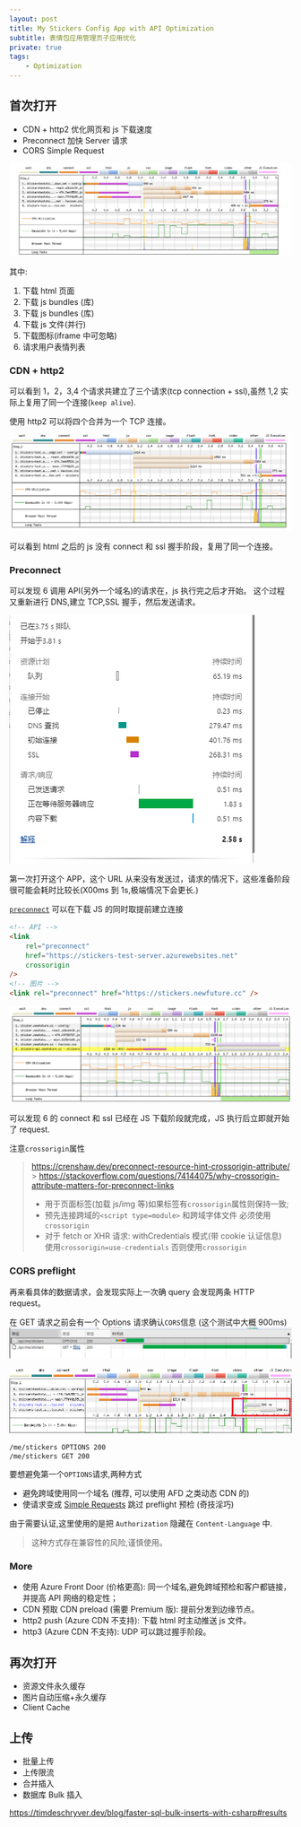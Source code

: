 ```yaml
---
layout: post
title: My Stickers Config App with API Optimization
subtitle: 表情包应用管理页子应用优化
private: true
tags:
    - Optimization
---
```


## 首次打开

-   CDN + http2 优化网页和 js 下载速度
-   Preconnect 加快 Server 请求
-   CORS Simple Request

![default waterfall for static site](/assets/img/my-stickers-config-app-with-api-optimization/waterfall-default.png)

其中:

1. 下载 html 页面
2. 下载 js bundles (库)
3. 下载 js bundles (库)
4. 下载 js 文件(并行)
5. 下载图标(iframe 中可忽略)
6. 请求用户表情列表

### CDN + http2

可以看到 1，2，3,4 个请求共建立了三个请求(tcp connection + ssl),虽然 1,2 实际上复用了同一个连接(`keep alive`).

使用 http2 可以将四个合并为一个 TCP 连接。

![http2 + cdn](/assets/img/my-stickers-config-app-with-api-optimization/waterfall-http2.png)

可以看到 html 之后的 js 没有 connect 和 ssl 握手阶段，复用了同一个连接。

### Preconnect

可以发现 6 调用 API(另外一个域名)的请求在，js 执行完之后才开始。
这个过程又重新进行 DNS,建立 TCP,SSL 握手，然后发送请求。

![https connection](/assets/img/my-stickers-config-app-with-api-optimization/first-request.png)

第一次打开这个 APP，这个 URL 从来没有发送过，请求的情况下，这些准备阶段很可能会耗时比较长(X00ms 到 1s,极端情况下会更长.)

[`preconnect`](https://developer.mozilla.org/en-US/docs/Web/HTML/Link_types/preconnect) 可以在下载 JS 的同时取提前建立连接

```html
<!-- API -->
<link
    rel="preconnect"
    href="https://stickers-test-server.azurewebsites.net"
    crossorigin
/>
<!-- 图片 -->
<link rel="preconnect" href="https://stickers.newfuture.cc" />
```

![preconnect](/assets/img/my-stickers-config-app-with-api-optimization/waterfall-preconnect.png)

可以发现 6 的 connect 和 ssl 已经在 JS 下载阶段就完成，JS 执行后立即就开始了 request.

注意`crossorigin`属性

> https://crenshaw.dev/preconnect-resource-hint-crossorigin-attribute/ > https://stackoverflow.com/questions/74144075/why-crossorigin-attribute-matters-for-preconnect-links
>
> -   用于页面标签(加载 js/img 等)如果标签有`crossorigin`属性则保持一致;
> -   预先连接跨域的`<script type=module>` 和跨域字体文件 必须使用`crossorigin`
> -   对于 fetch or XHR 请求: withCredentials 模式(带 cookie 认证信息) 使用`crossorigin=use-credentials` 否则使用`crossorigin`

### CORS preflight

再来看具体的数据请求，会发现实际上一次确 query 会发现两条 HTTP request。

在 GET 请求之前会有一个 Options 请求确认`CORS`信息 (这个测试中大概 900ms)
![preflight](/assets/img/my-stickers-config-app-with-api-optimization/preflight-timeline.png)

![preflight in waterfall](/assets/img/my-stickers-config-app-with-api-optimization/waterfall-preflight.png)

```timeline
/me/stickers OPTIONS 200
/me/stickers GET 200
```

要想避免第一个`OPTIONS`请求,两种方式

-   避免跨域使用同一个域名 (推荐, 可以使用 AFD 之类动态 CDN 的)
-   使请求变成 [Simple Requests](https://developer.mozilla.org/en-US/docs/Web/HTTP/CORS#simple_requests) 跳过 preflight 预检 (奇技淫巧)

由于需要认证,这里使用的是把 `Authorization` 隐藏在 `Content-Language` 中.

> 这种方式存在兼容性的风险,谨慎使用。

### More

-   使用 Azure Front Door (价格更高): 同一个域名,避免跨域预检和客户都链接，并提高 API 网络的稳定性；
-   CDN 预取 CDN preload (需要 Premium 版): 提前分发到边缘节点。
-   http2 push (Azure CDN 不支持): 下载 html 时主动推送 js 文件。
-   http3 (Azure CDN 不支持): UDP 可以跳过握手阶段。

## 再次打开

-   资源文件永久缓存
-   图片自动压缩+永久缓存
-   Client Cache

## 上传

-   批量上传
-   上传限流
-   合并插入
-   数据库 Bulk 插入

https://timdeschryver.dev/blog/faster-sql-bulk-inserts-with-csharp#results
